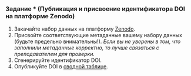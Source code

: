 ### Задание * (Публикация и присвоение идентификатора DOI на платформе Zenodo)

1. Закачайте набор данных на платформу [Zenodo](https://zenodo.org/).
2. Присвойте соответствующие метаданные вашему набору данных (будьте предельно внимательны!). *Если вы не уверены в том, что заполнили метаданные корректно, то лучше связаться с преподавателем для проверки.* 
3. Сгенерируйте идентификатор DOI. 
4. Опубликуйте DOI в [сводной таблице](https://docs.google.com/spreadsheets/d/1H4YEeK2zf9fnhyWkBUDyj3TUE7GZnNTYlE8oCndxrmI/edit#gid=1954532834).
